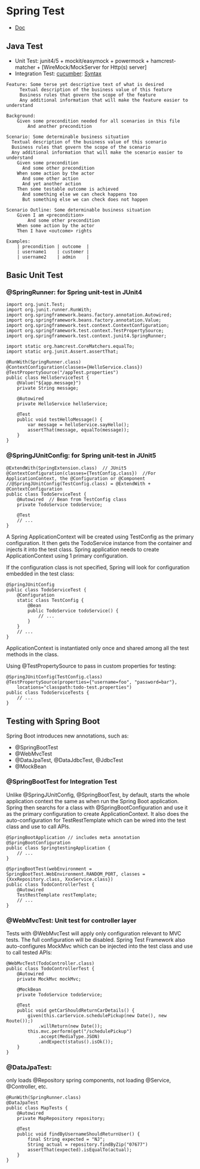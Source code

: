 # Spring Test
- [Doc](https://docs.spring.io/spring-framework/docs/current/reference/html/testing.html)

## Java Test
- Unit Test: junit4/5 + mockit/easymock + powermock + hamcrest-matcher + [WireMock/MockServer for Http(s) server]
- Integration Test: [cucumber](https://cucumber.io/docs/cucumber/): [Syntax](https://sodocumentation.net/cucumber/topic/9296/gherkin-syntax)
```
Feature: Some terse yet descriptive text of what is desired
     Textual description of the business value of this feature
     Business rules that govern the scope of the feature
     Any additional information that will make the feature easier to understand

Background:
    Given some precondition needed for all scenarios in this file
        And another precondition

Scenario: Some determinable business situation
  Textual description of the business value of this scenario
  Business rules that govern the scope of the scenario
  Any additional information that will make the scenario easier to understand
    Given some precondition
      And some other precondition
    When some action by the actor
      And some other action
      And yet another action
    Then some testable outcome is achieved
      And something else we can check happens too
      But something else we can check does not happen

Scenario Outline: Some determinable business situation
    Given I am <precondition>
        And some other precondition
    When some action by the actor
    Then I have <outcome> rights

Examples:
    | precondition | outcome  |
    | username1    | customer |
    | username2    | admin    |
```

## Basic Unit Test
### @SpringRunner: for Spring unit-test in JUnit4
```
import org.junit.Test;
import org.junit.runner.RunWith;
import org.springframework.beans.factory.annotation.Autowired;
import org.springframework.beans.factory.annotation.Value;
import org.springframework.test.context.ContextConfiguration;
import org.springframework.test.context.TestPropertySource;
import org.springframework.test.context.junit4.SpringRunner;

import static org.hamcrest.CoreMatchers.equalTo;
import static org.junit.Assert.assertThat;

@RunWith(SpringRunner.class)
@ContextConfiguration(classes={HelloService.class})
@TestPropertySource("/appTest.properties")
public class HelloServiceTest {
    @Value("${app.message}")
    private String message;

    @Autowired
    private HelloService helloService;

    @Test
    public void testHelloMessage() {
        var message = helloService.sayHello();
        assertThat(message, equalTo(message));
    }
}
```
### @SpringJUnitConfig: for Spring unit-test in JUnit5
```
@ExtendWith(SpringExtension.class)  // JUnit5
@ContextConfiguration(classes={TestConfig.class})  //For ApplicationContext, the @Configuration or @Component
//@SpringJUnitConfig(TestConfig.class) = @ExtendWith + @ContextConfiguration
public class TodoServiceTest {
    @Autowired  // Bean from TestConfig class
    private TodoService todoService;
    
    @Test
    // ...    
}
```
 A Spring ApplicationContext will be created using TestConfig as the primary configuration. It then gets the 
 TodoService instance from the container and injects it into the test class. Spring application needs to 
 create ApplicationContext using 1 primary configuration.
 
If the configuration class is not specified, Spring will look for configuration embedded in the test class:
```
@SpringJUnitConfig
public class TodoServiceTest {
    @Configuration
    static class TestConfig {
        @Bean
        public TodoService todoService() {
            // ...
        }
    }
    // ...
}
```
ApplicationContext is instantiated only once and shared among all the test methods in the class.

Using @TestPropertySource to pass in custom properties for testing:
```
@SpringJUnitConfig(TestConfig.class)
@TestPropertySource(properties={"username=foo", "password=bar"},
    locations="classpath:todo-test.properties")
public class TodoServiceTests {
    // ...
}
```

## Testing with Spring Boot

Spring Boot introduces new annotations, such as:
- @SpringBootTest
- @WebMvcTest
- @DataJpaTest, @DataJdbcTest, @JdbcTest
- @MockBean

### @SpringBootTest for Integration Test

Unlike @SpringJUnitConfig, @SpringBootTest, by default, starts the whole application context the same as 
when run the Spring Boot application. Spring then searchs for a class with @SpringBootConfiguration and 
use it as the primary configuration to create ApplicationContext. It also does the auto-configuration 
for TestRestTemplate which can be wired into the test class and use to call APIs.
```
@SpringBootApplication // includes meta annotation @SpringBootConfiguration
public class SpringtestingApplication {
    // ...
}

@SpringBootTest(webEnvironment = SpringBootTest.WebEnvironment.RANDOM_PORT, classes = {XxxRepository.class, XxxService.class})
public class TodoControllerTest {
    @Autowired
    TestRestTemplate restTemplate;
    // ...
}
```
### @WebMvcTest: Unit test for controller layer

Tests with @WebMvcTest will apply only configuration relevant to MVC tests. The full configuration will be disabled. 
Spring Test Framework also auto-configures MockMvc which can be injected into the test class and use to call tested APIs:
```
@WebMvcTest(TodoController.class)
public class TodoControllerTest {
    @Autowired
    private MockMvc mockMvc;

    @MockBean
    private TodoService todoService;
    
    @Test
	public void getCarShouldReturnCarDetails() {
    	given(this.carService.schedulePickup(new Date(), new Route());)
        	.willReturn(new Date());
    	this.mvc.perform(get("/schedulePickup")
        	.accept(MediaType.JSON)
        	.andExpect(status().isOk());
	}
}
```

### @DataJpaTest: 
only loads @Repository spring components, not loading @Service, @Controller, etc.
```
@RunWith(SpringRunner.class)
@DataJpaTest
public class MapTests {
	@Autowired
	private MapRepository repository;

	@Test
	public void findByUsernameShouldReturnUser() {
    	final String expected = "NJ";
    	String actual = repository.findByZip("07677")
    	assertThat(expected).isEqualTo(actual);
	}
}

```
